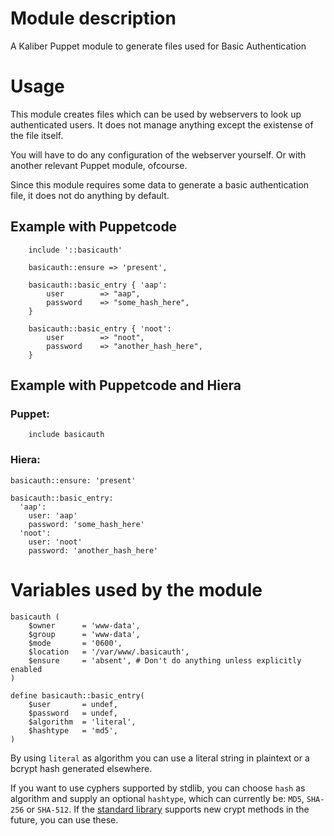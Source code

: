 # Module description
A Kaliber Puppet module to generate files used for Basic Authentication

# Usage
This module creates files which can be used by webservers to look up authenticated users. It does not manage anything except the existense of the file itself. 

You will have to do any configuration of the webserver yourself. Or with another relevant Puppet module, ofcourse. 

Since this module requires some data to generate a basic authentication file, it does not do anything by default. 

## Example with Puppetcode
````
    include '::basicauth'

    basicauth::ensure => 'present',

    basicauth::basic_entry { 'aap':
        user        => "aap",
        password    => "some_hash_here",
    }

    basicauth::basic_entry { 'noot':
        user        => "noot",
        password    => "another_hash_here",
    }
````
## Example with Puppetcode and Hiera
### Puppet:
````
    include basicauth
````
### Hiera:
````
basicauth::ensure: 'present'

basicauth::basic_entry: 
  'aap':
    user: 'aap'
    password: 'some_hash_here'
  'noot':
    user: 'noot'
    password: 'another_hash_here'
````

# Variables used by the module

````
basicauth (
    $owner      = 'www-data',
    $group      = 'www-data',
    $mode       = '0600',
    $location   = '/var/www/.basicauth',
    $ensure     = 'absent', # Don't do anything unless explicitly enabled
)
````

````
define basicauth::basic_entry(
    $user       = undef,
    $password   = undef,
    $algorithm  = 'literal',
    $hashtype   = 'md5',
)
````

By using `literal` as algorithm you can use a literal string in plaintext or a bcrypt hash generated elsewhere. 

If you want to use cyphers supported by stdlib, you can choose `hash` as algorithm and supply an optional `hashtype`, which can currently be: `MD5`, `SHA-256` or `SHA-512`. If the [standard library](https://forge.puppet.com/puppetlabs/stdlib/) supports new crypt methods in the future, you can use these. 

